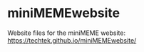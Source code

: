 # miniMEMEwebsite

Website files for the miniMEME website: https://techtek.github.io/miniMEMEwebsite/
